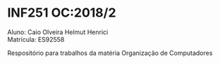 # INF251 OC:2018/2
Aluno: Caio Olveira Helmut Henrici                                                                    
Matrícula: ES92558

Respositório para trabalhos da matéria Organização de Computadores
